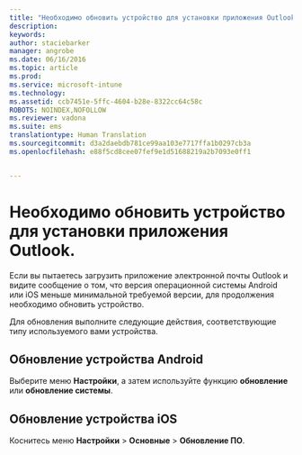 ```yaml
---
title: "Необходимо обновить устройство для установки приложения Outlook | Microsoft Intune"
description: 
keywords: 
author: staciebarker
manager: angrobe
ms.date: 06/16/2016
ms.topic: article
ms.prod: 
ms.service: microsoft-intune
ms.technology: 
ms.assetid: ccb7451e-5ffc-4604-b28e-8322cc64c58c
ROBOTS: NOINDEX,NOFOLLOW
ms.reviewer: vadona
ms.suite: ems
translationtype: Human Translation
ms.sourcegitcommit: d3a2daebdb781ce99aa103e7717ffa1b0297cb3a
ms.openlocfilehash: e88f5cd8cee07fef9e1d51688219a2b7093e0ff1


---
```


# Необходимо обновить устройство для установки приложения Outlook.

Если вы пытаетесь загрузить приложение электронной почты Outlook и видите сообщение о том, что версия операционной системы Android или iOS меньше минимальной требуемой версии, для продолжения необходимо обновить устройство.

Для обновления выполните следующие действия, соответствующие типу используемого вами устройства.

## Обновление устройства Android
Выберите меню **Настройки**, а затем используйте функцию **обновление** или **обновление системы**.

## Обновление устройства iOS
Коснитесь меню **Настройки** &gt; **Основные** &gt; **Обновление ПО**.



<!--HONumber=Aug16_HO4-->



